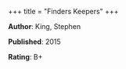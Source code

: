 +++
title = "Finders Keepers"
+++



**Author**: King, Stephen

**Published**: 2015

**Rating**: B+
